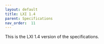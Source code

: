 ```yaml
---
layout: default
title: LXI 1.4
parent: Specifications
nav_order:  11
---
```


This is the LXI 1.4 version of  the specifications.

